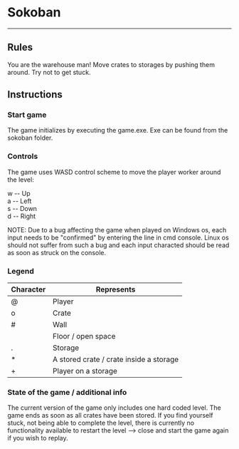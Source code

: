 # Sokoban
-------

## Rules

You are the warehouse man! Move crates to storages by pushing them around. Try not to get stuck.

## Instructions

### Start game

The game initializes by executing the game.exe.
Exe can be found from the sokoban folder.

### Controls

The game uses WASD control scheme to move the player worker around the level:

w -- Up  
a -- Left  
s -- Down  
d -- Right  

NOTE:
Due to a bug affecting the game when played on Windows os, each input needs to be "confirmed" by entering the line in cmd console.
Linux os should not suffer from such a bug and each input characted should be read as soon as struck on the console.

### Legend

Character | Represents
--- | ---
@ | Player
o | Crate
\# | Wall
<space> | Floor / open space
. | Storage
\* | A stored crate / crate inside a storage
+ | Player on a storage

### State of the game / additional info

The current version of the game only includes one hard coded level.
The game ends as soon as all crates have been stored. If you find yourself stuck, not being able to complete the level,
there is currently no functionality available to restart the level --> close and start the game again if you wish to replay.